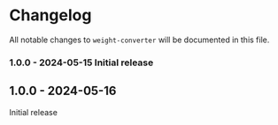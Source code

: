 # Changelog

All notable changes to `weight-converter` will be documented in this file.

### 1.0.0 - 2024-05-15 Initial release

## 1.0.0 - 2024-05-16

Initial release
